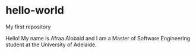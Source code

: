 # hello-world
My first repository

Hello! 
My name is Afraa Alobaid and I am a Master of Software Engineering student at the University of Adelaide.
